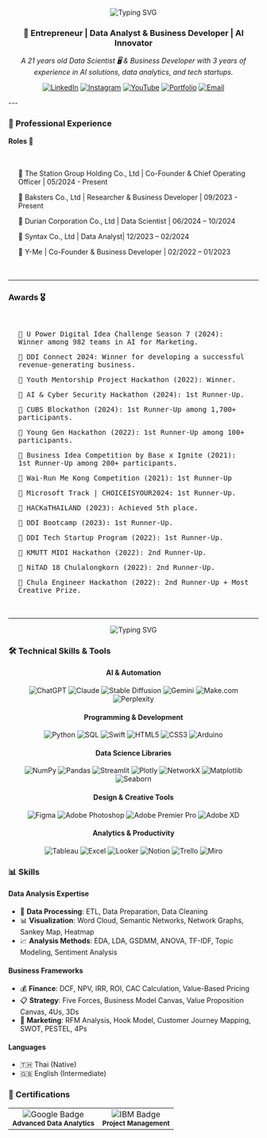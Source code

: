 <div align="center">
  <img src="https://readme-typing-svg.demolab.com?font=Fira+Code&size=32&duration=2800&pause=2000&color=A9FEF7&center=true&vCenter=true&width=940&lines=Hi+👋+I'm+Naruebet+Aungsirikulthumrong" alt="Typing SVG" />
</div>

<h3 align="center">🚀 Entrepreneur | Data Analyst & Business Developer | AI Innovator</h3>

<div align="center">
  <p><i>A 21 years old Data Scientist 🖥️ & Business Developer with 3 years of experience in AI solutions, data analytics, and tech startups.</i></p>
</div> 

<div align="center">
  
[![LinkedIn](https://img.shields.io/badge/LinkedIn-0077B5?style=for-the-badge&logo=linkedin&logoColor=white)](https://www.linkedin.com/in/leonaruebet/)
[![Instagram](https://img.shields.io/badge/Instagram-E4405F?style=for-the-badge&logo=instagram&logoColor=white)](https://www.instagram.com/leonaruebet/)
[![YouTube](https://img.shields.io/badge/YouTube-FF0000?style=for-the-badge&logo=youtube&logoColor=white)](https://www.youtube.com/@leonaruebet)
[![Portfolio](https://img.shields.io/badge/Portfolio-FF7139?style=for-the-badge&logo=Firefox-Browser&logoColor=white)](https://naruebet.ireadcustomer.com)
[![Email](https://img.shields.io/badge/Email-D14836?style=for-the-badge&logo=gmail&logoColor=white)](mailto:leonaruebet@gmail.com)

</div>
---

### 💼 Professional Experience


**Roles 🌟**
  <kbd>
    <div align="left" style="padding: 20px;">
      <p>🏢 The Station Group Holding Co., Ltd | Co-Founder & Chief Operating Officer | 05/2024 - Present</p>
      <p>🏢 Baksters Co., Ltd | Researcher & Business Developer | 09/2023 - Present</p>
      <p>🏢 Durian Corporation Co., Ltd | Data Scientist | 06/2024 – 10/2024</p>
      <p>🏢 Syntax Co., Ltd | Data Analyst| 12/2023 – 02/2024</p>
      <p>🏢 Y-Me | Co-Founder & Business Developer | 02/2022 – 01/2023</p>
    </div>
  </kbd>
</div>

---

### Awards 🎖️

  <kbd>
    <div align="left" style="padding: 20px;">
      <p>🥇 U Power Digital Idea Challenge Season 7 (2024): Winner among 982 teams in AI for Marketing.</p>
      <p>🥇 DDI Connect 2024: Winner for developing a successful revenue-generating business.</p>
      <p>🥇 Youth Mentorship Project Hackathon (2022): Winner.</p>
      <p>🥈 AI & Cyber Security Hackathon (2024): 1st Runner-Up.</p>
      <p>🥈 CUBS Blockathon (2024): 1st Runner-Up among 1,700+ participants.</p>
      <p>🥈 Young Gen Hackathon (2022): 1st Runner-Up among 100+ participants.</p>
      <p>🥈 Business Idea Competition by Base x Ignite (2021): 1st Runner-Up among 200+ participants.</p>
      <p>🥈 Wai-Run Me Kong Competition (2021): 1st Runner-Up</p>
      <p>🥈 Microsoft Track | CHOICEISYOUR2024: 1st Runner-Up.</p>
      <p>🥈 HACKaTHAILAND (2023): Achieved 5th place.</p>
      <p>🥈 DDI Bootcamp (2023): 1st Runner-Up.</p>
      <p>🥈 DDI Tech Startup Program (2022): 1st Runner-Up.</p>
      <p>🥉 KMUTT MIDI Hackathon (2022): 2nd Runner-Up.</p>
      <p>🥉 NiTAD 18 Chulalongkorn (2022): 2nd Runner-Up.</p>
      <p>🥉 Chula Engineer Hackathon (2022): 2nd Runner-Up + Most Creative Prize.</p>
    </div>
  </kbd>
</div>

---

<div align="center">
  <img src="https://readme-typing-svg.demolab.com?font=Fira+Code&size=24&duration=2800&pause=2000&color=A9FEF7&center=true&vCenter=true&width=940&lines=Innovating+at+the+intersection+of+Data,+AI,+and+Business!" alt="Typing SVG" />
</div>

### 🛠️ Technical Skills & Tools

<div align="center">

#### AI & Automation
![ChatGPT](https://img.shields.io/badge/ChatGPT-74aa9c?style=for-the-badge&logo=openai&logoColor=white)
![Claude](https://img.shields.io/badge/Claude-000000?style=for-the-badge)
![Stable Diffusion](https://img.shields.io/badge/Stable_Diffusion-FF9E0F?style=for-the-badge)
![Gemini](https://img.shields.io/badge/Gemini-4285F4?style=for-the-badge&logo=google&logoColor=white)
![Make.com](https://img.shields.io/badge/Make.com-2E77BC?style=for-the-badge)
![Perplexity](https://img.shields.io/badge/Perplexity-purple?style=for-the-badge)

#### Programming & Development
![Python](https://img.shields.io/badge/Python-3776AB?style=for-the-badge&logo=python&logoColor=white)
![SQL](https://img.shields.io/badge/SQL-4479A1?style=for-the-badge&logo=mysql&logoColor=white)
![Swift](https://img.shields.io/badge/Swift-FA7343?style=for-the-badge&logo=swift&logoColor=white)
![HTML5](https://img.shields.io/badge/HTML5-E34F26?style=for-the-badge&logo=html5&logoColor=white)
![CSS3](https://img.shields.io/badge/CSS3-1572B6?style=for-the-badge&logo=css3&logoColor=white)
![Arduino](https://img.shields.io/badge/Arduino-00979D?style=for-the-badge&logo=Arduino&logoColor=white)

#### Data Science Libraries
![NumPy](https://img.shields.io/badge/NumPy-013243?style=for-the-badge&logo=numpy&logoColor=white)
![Pandas](https://img.shields.io/badge/Pandas-150458?style=for-the-badge&logo=pandas&logoColor=white)
![Streamlit](https://img.shields.io/badge/Streamlit-FF4B4B?style=for-the-badge&logo=Streamlit&logoColor=white)
![Plotly](https://img.shields.io/badge/Plotly-3F4F75?style=for-the-badge&logo=plotly&logoColor=white)
![NetworkX](https://img.shields.io/badge/NetworkX-blue?style=for-the-badge)
![Matplotlib](https://img.shields.io/badge/Matplotlib-11557c?style=for-the-badge)
![Seaborn](https://img.shields.io/badge/Seaborn-3776AB?style=for-the-badge)

#### Design & Creative Tools
![Figma](https://img.shields.io/badge/Figma-F24E1E?style=for-the-badge&logo=figma&logoColor=white)
![Adobe Photoshop](https://img.shields.io/badge/Photoshop-31A8FF?style=for-the-badge&logo=adobe%20photoshop&logoColor=white)
![Adobe Premier Pro](https://img.shields.io/badge/Premier_Pro-9999FF?style=for-the-badge&logo=adobe%20premiere%20pro&logoColor=white)
![Adobe XD](https://img.shields.io/badge/Adobe_XD-FF61F6?style=for-the-badge&logo=adobe%20xd&logoColor=white)

#### Analytics & Productivity
![Tableau](https://img.shields.io/badge/Tableau-E97627?style=for-the-badge&logo=Tableau&logoColor=white)
![Excel](https://img.shields.io/badge/Excel-217346?style=for-the-badge&logo=microsoft-excel&logoColor=white)
![Looker](https://img.shields.io/badge/Looker-4285F4?style=for-the-badge&logo=looker&logoColor=white)
![Notion](https://img.shields.io/badge/Notion-000000?style=for-the-badge&logo=notion&logoColor=white)
![Trello](https://img.shields.io/badge/Trello-0052CC?style=for-the-badge&logo=trello&logoColor=white)
![Miro](https://img.shields.io/badge/Miro-050038?style=for-the-badge&logo=Miro&logoColor=white)

</div>

### 📊 Skills

<div align="left">

#### Data Analysis Expertise
- 🔄 **Data Processing**: ETL, Data Preparation, Data Cleaning
- 📊 **Visualization**: Word Cloud, Semantic Networks, Network Graphs, Sankey Map, Heatmap
- 📈 **Analysis Methods**: EDA, LDA, GSDMM, ANOVA, TF-IDF, Topic Modeling, Sentiment Analysis

#### Business Frameworks
- 💰 **Finance**: DCF, NPV, IRR, ROI, CAC Calculation, Value-Based Pricing
- 📋 **Strategy**: Five Forces, Business Model Canvas, Value Proposition Canvas, 4Us, 3Ds
- 📢 **Marketing**: RFM Analysis, Hook Model, Customer Journey Mapping, SWOT, PESTEL, 4Ps

#### Languages
- 🇹🇭 Thai (Native)
- 🇬🇧 English (Intermediate)

</div>

### 📜 Certifications

<div align="left">
  <table>
    <tr>
      <td align="center">
        <img src="https://img.shields.io/badge/Issuer-Google-4285F4?style=for-the-badge&logo=google&logoColor=white" alt="Google Badge"/>
        <br>
        <sub><b>Advanced Data Analytics</b></sub>
      </td>
      <td align="center">
        <img src="https://img.shields.io/badge/Issuer-IBM-052FAD?style=for-the-badge&logo=ibm&logoColor=white" alt="IBM Badge"/>
        <br>
        <sub><b>Project Management</b></sub>
      </td>
    </tr>
  </table>
</div>

